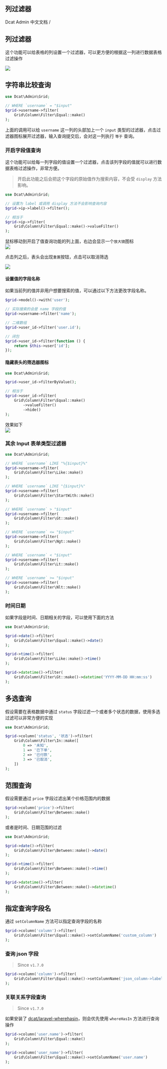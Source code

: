 ## 列过滤器

Dcat Admin 中文文档 /  

## 列过滤器

这个功能可以给表格的列设置一个过滤器，可以更方便的根据这一列进行数据表格过滤操作

![](https://cdn.learnku.com/uploads/images/202004/26/38389/e9lGafiNZx.png!large)

## 字符串比较查询

```php
use Dcat\Admin\Grid;

// WHERE `username` = "$input"
$grid->username->filter(
    Grid\Column\Filter\Equal::make()
);
```

上面的调用可以给 `username` 这一列的头部加上一个 `input` 类型的过滤器，点击过滤器图标展开过滤器，输入查询提交后，会对这一列执行 `等于` 查询。

### 开启字段值查询

这个功能可以给每一列字段的值设置一个过滤器，点击该列字段的值就可以进行数据表格过滤操作，非常方便。

> 开启此功能之后会把这个字段的原始值作为搜索内容，不会受 `display` 方法影响。

```php
use Dcat\Admin\Grid;

// 设置为 label 或调用 display 方法不会影响查询内容
$grid->ip->label()->filter();

// 相当于
$grid->ip->filter(
    Grid\Column\Filter\Equal::make()->valueFilter()
);
```

鼠标移动到开启了值查询功能的列上面，右边会显示一个`放大镜`图标  
![](https://cdn.learnku.com/uploads/images/202004/26/38389/D6JhADBXpz.png!large)

点击列之后，表头会出现`重置`按钮，点击可以取消筛选

![](https://cdn.learnku.com/uploads/images/202004/26/38389/b3wWxGGZbh.png!large)

#### 设置值的字段名称

如果当前列的值并非用户想要搜索的值，可以通过以下方法更改字段名称。

```php
$grid->model()->with('user');

// 实际搜索的会是 name 字段的值
$grid->username->filter('name');

// 二维数组
$grid->user_id->filter('user.id');

// 闭包
$grid->user_id->filter(function () {
    return $this->user['id'];
});
```

#### 隐藏表头的筛选器图标

```php
use Dcat\Admin\Grid;

$grid->user_id->filterByValue();

// 相当于
$grid->user_id->filter(
    Grid\Column\Filter\Equal::make()
        ->valueFilter()
        ->hide()
);
```

效果如下  
![](https://cdn.learnku.com/uploads/images/202004/26/38389/y1U1msNuGL.png!large)

### 其余 Input 表单类型过滤器

```php
use Dcat\Admin\Grid;

// WHERE `username` LIKE "%{$input}%"
$grid->username->filter(
    Grid\Column\Filter\Like::make()
);

// WHERE `username` LIKE "{$input}%"
$grid->username->filter(
    Grid\Column\Filter\StartWith::make()
);

// WHERE `username` > "$input"
$grid->username->filter(
    Grid\Column\Filter\Gt::make()
);

// WHERE `username` <= "$input"
$grid->username->filter(
    Grid\Column\Filter\Ngt::make()
);

// WHERE `username` < "$input"
$grid->username->filter(
    Grid\Column\Filter\Lt::make()
);

// WHERE `username` >= "$input"
$grid->username->filter(
    Grid\Column\Filter\Nlt::make()
);
```

### 时间日期

如果字段是时间、日期相关的字段，可以使用下面的方法

```php
use Dcat\Admin\Grid;

$grid->date()->filter(
    Grid\Column\Filter\Equal::make()->date()
);

$grid->time()->filter(
    Grid\Column\Filter\Like::make()->time()
);

$grid->datetime()->filter(
    Grid\Column\Filter\Gt::make()->datetime('YYYY-MM-DD HH:mm:ss')
);
```

## 多选查询

假设需要在表格数据中通过 `status` 字段过滤一个或者多个状态的数据，使用多选过滤可以非常方便的实现

```php
use Dcat\Admin\Grid;

$grid->column('status', '状态')->filter(
    Grid\Column\Filter\In::make([
        0 => '未知',
        1 => '已下单',
        2 => '已付款',
        3 => '已取消',
    ])
);
```

## 范围查询

假设需要通过 `price` 字段过滤出某个价格范围内的数据

```php
$grid->column('price')->filter(
    Grid\Column\Filter\Between::make()
);
```

或者是时间、日期范围的过滤

```php
use Dcat\Admin\Grid;

$grid->date()->filter(
    Grid\Column\Filter\Between::make()->date()
);

$grid->time()->filter(
    Grid\Column\Filter\Between::make()->time()
);

$grid->datetime()->filter(
    Grid\Column\Filter\Between::make()->datetime()
);
```

## 指定查询字段名

通过 `setColumnName` 方法可以指定查询字段的名称

```php
$grid->column('column')->filter(
    Grid\Column\Filter\Equal::make()->setColumnName('custom_column')
);
```

### 查询 json 字段

> Since `v1.7.0`

```php
$grid->column('column')->filter(
    Grid\Column\Filter\Equal::make()->setColumnName('json_column->label')
);
```

### 关联关系字段查询

> Since `v1.7.0`

如果安装了 [dcat/laravel-wherehasin](https://github.com/jqhph/laravel-wherehasin)，则会优先使用 `whereHasIn` 方法进行查询操作

```php
$grid->column('user.name')->filter(
    Grid\Column\Filter\Equal::make()
);

$grid->column('user_name')->filter(
    Grid\Column\Filter\Equal::make()->setColumnName('user.name')
);
```